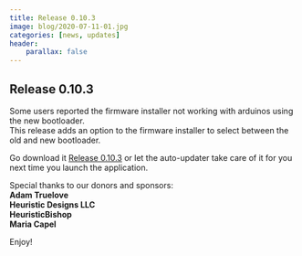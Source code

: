 ```yaml
---
title: Release 0.10.3
image: blog/2020-07-11-01.jpg
categories: [news, updates]
header:
    parallax: false
---
```


## Release 0.10.3

Some users reported the firmware installer not working with arduinos using the new bootloader.<br />
This release adds an option to the firmware installer to select between the old and new bootloader.

Go download it [Release 0.10.3](https://github.com/t3knomanzer/maxmix-software/releases/download/0.10.3/Maxmix.0.10.3.msi) or let the auto-updater take care of it for you next time you launch the application.

Special thanks to our donors and sponsors:<br />
**Adam Truelove**<br />
**Heuristic Designs LLC**<br />
**HeuristicBishop**<br />
**Maria Capel**

Enjoy!
